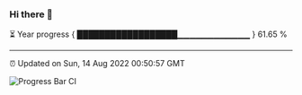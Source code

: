 ### Hi there 👋

⏳ Year progress { ██████████████████▁▁▁▁▁▁▁▁▁▁▁▁ } 61.65 %

---

⏰ Updated on Sun, 14 Aug 2022 00:50:57 GMT

![Progress Bar CI](https://github.com/Shyam-Makwana/GitHub-Actions-Demo/workflows/Progress%20Bar%20CI/badge.svg)
